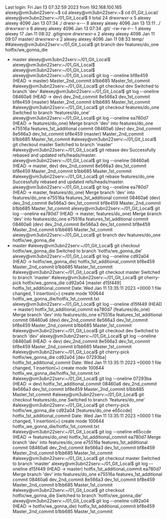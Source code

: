 
Last login: Fri Jan 13 07:32:59 2023 from 192.168.100.165
alexey@vm3ubn22serv:~$ cd 
alexey@vm3ubn22serv:~$ cd 01_Git_Local/
alexey@vm3ubn22serv:~/01_Git_Local$ ll
total 24
drwxrwxr-x 5 alexey alexey 4096 Jan 13 07:34 ./
drwxr-x--- 8 alexey alexey 4096 Jan 13 13:11 ../
drwxrwxr-x 8 alexey alexey 4096 Jan 13 07:34 .git/
-rw-rw-r-- 1 alexey alexey   17 Jan 11 08:32 .gitignore
drwxrwxr-x 2 alexey alexey 4096 Jan 11 09:07 master/
drwxrwxr-x 2 alexey alexey 4096 Jan 11 08:33 temp/
##alexey@vm3ubn22serv:~/01_Git_Local$ git branch 
  dev
  features/do_one
  hotfix/we_gonna_die
* master
alexey@vm3ubn22serv:~/01_Git_Local$ 
alexey@vm3ubn22serv:~/01_Git_Local$ 
alexey@vm3ubn22serv:~/01_Git_Local$ 
alexey@vm3ubn22serv:~/01_Git_Local$ git log --oneline 
bf8e459 (HEAD -> master) Master_2nd_commit
b1bb685 Master_1st_commit
#alexey@vm3ubn22serv:~/01_Git_Local$ git checkout dev 
Switched to branch 'dev'
#alexey@vm3ubn22serv:~/01_Git_Local$ git log --oneline 
08460a6 (HEAD -> dev) dev_2nd_commit
8e566a3 dev_1st_commit
bf8e459 (master) Master_2nd_commit
b1bb685 Master_1st_commit
#alexey@vm3ubn22serv:~/01_Git_Local$ git checkout features/do_one 
Switched to branch 'features/do_one'
alexey@vm3ubn22serv:~/01_Git_Local$ git log --oneline 
ea780d7 (HEAD -> features/do_one) Merge branch 'dev' into features/do_one
e75516a features_1st_additional commit
08460a6 (dev) dev_2nd_commit
8e566a3 dev_1st_commit
bf8e459 (master) Master_2nd_commit
b1bb685 Master_1st_commit
#alexey@vm3ubn22serv:~/01_Git_Local$ git checkout master 
Switched to branch 'master'
#alexey@vm3ubn22serv:~/01_Git_Local$ git rebase dev 
Successfully rebased and updated refs/heads/master.
alexey@vm3ubn22serv:~/01_Git_Local$ git log --oneline 
08460a6 (HEAD -> master, dev) dev_2nd_commit
8e566a3 dev_1st_commit
bf8e459 Master_2nd_commit
b1bb685 Master_1st_commit
#alexey@vm3ubn22serv:~/01_Git_Local$ git rebase features/do_one 
Successfully rebased and updated refs/heads/master.
alexey@vm3ubn22serv:~/01_Git_Local$ git log --oneline 
ea780d7 (HEAD -> master, features/do_one) Merge branch 'dev' into features/do_one
e75516a features_1st_additional commit
08460a6 (dev) dev_2nd_commit
8e566a3 dev_1st_commit
bf8e459 Master_2nd_commit
b1bb685 Master_1st_commit
alexey@vm3ubn22serv:~/01_Git_Local$ git log --oneline
ea780d7 (HEAD -> master, features/do_one) Merge branch 'dev' into features/do_one
e75516a features_1st_additional commit
08460a6 (dev) dev_2nd_commit
8e566a3 dev_1st_commit
bf8e459 Master_2nd_commit
b1bb685 Master_1st_commit
alexey@vm3ubn22serv:~/01_Git_Local$ git branch
  dev
  features/do_one
  hotfix/we_gonna_die
* master
#alexey@vm3ubn22serv:~/01_Git_Local$ git checkout hotfix/we_gonna_die 
Switched to branch 'hotfix/we_gonna_die'
alexey@vm3ubn22serv:~/01_Git_Local$ git log --oneline 
cd92a04 (HEAD -> hotfix/we_gonna_die) hotfix_1st_additional_commit
bf8e459 Master_2nd_commit
b1bb685 Master_1st_commit
#alexey@vm3ubn22serv:~/01_Git_Local$ git checkout master 
Switched to branch 'master'
#alexey@vm3ubn22serv:~/01_Git_Local$ git cherry-pick hotfix/we_gonna_die cd92a04
[master d15f449] hotfix_1st_additional_commit
 Date: Wed Jan 11 13:35:11 2023 +0000
 1 file changed, 1 insertion(+)
 create mode 100644 hotfix_we_gonna_die/hotfix_1st_commit.txt
alexey@vm3ubn22serv:~/01_Git_Local$ git log --oneline 
d15f449 (HEAD -> master) hotfix_1st_additional_commit
ea780d7 (features/do_one) Merge branch 'dev' into features/do_one
e75516a features_1st_additional commit
08460a6 (dev) dev_2nd_commit
8e566a3 dev_1st_commit
bf8e459 Master_2nd_commit
b1bb685 Master_1st_commit
#alexey@vm3ubn22serv:~/01_Git_Local$ git checkout dev 
Switched to branch 'dev'
alexey@vm3ubn22serv:~/01_Git_Local$ git log --oneline 
08460a6 (HEAD -> dev) dev_2nd_commit
8e566a3 dev_1st_commit
bf8e459 Master_2nd_commit
b1bb685 Master_1st_commit
#alexey@vm3ubn22serv:~/01_Git_Local$ git cherry-pick hotfix/we_gonna_die cd92a04
[dev 07293ba] hotfix_1st_additional_commit
 Date: Wed Jan 11 13:35:11 2023 +0000
 1 file changed, 1 insertion(+)
 create mode 100644 hotfix_we_gonna_die/hotfix_1st_commit.txt
#alexey@vm3ubn22serv:~/01_Git_Local$ git log --oneline 
07293ba (HEAD -> dev) hotfix_1st_additional_commit
08460a6 dev_2nd_commit
8e566a3 dev_1st_commit
bf8e459 Master_2nd_commit
b1bb685 Master_1st_commit
#alexey@vm3ubn22serv:~/01_Git_Local$ git checkout features/do_one 
Switched to branch 'features/do_one'
#alexey@vm3ubn22serv:~/01_Git_Local$ git cherry-pick hotfix/we_gonna_die cd92a04
[features/do_one e65ccde] hotfix_1st_additional_commit
 Date: Wed Jan 11 13:35:11 2023 +0000
 1 file changed, 1 insertion(+)
 create mode 100644 hotfix_we_gonna_die/hotfix_1st_commit.txt
#alexey@vm3ubn22serv:~/01_Git_Local$ git log --oneline 
e65ccde (HEAD -> features/do_one) hotfix_1st_additional_commit
ea780d7 Merge branch 'dev' into features/do_one
e75516a features_1st_additional commit
08460a6 dev_2nd_commit
8e566a3 dev_1st_commit
bf8e459 Master_2nd_commit
b1bb685 Master_1st_commit
#alexey@vm3ubn22serv:~/01_Git_Local$ git checkout master 
Switched to branch 'master'
alexey@vm3ubn22serv:~/01_Git_Local$ git log --oneline 
d15f449 (HEAD -> master) hotfix_1st_additional_commit
ea780d7 Merge branch 'dev' into features/do_one
e75516a features_1st_additional commit
08460a6 dev_2nd_commit
8e566a3 dev_1st_commit
bf8e459 Master_2nd_commit
b1bb685 Master_1st_commit
#alexey@vm3ubn22serv:~/01_Git_Local$ git checkout hotfix/we_gonna_die 
Switched to branch 'hotfix/we_gonna_die'
alexey@vm3ubn22serv:~/01_Git_Local$ git log --oneline 
cd92a04 (HEAD -> hotfix/we_gonna_die) hotfix_1st_additional_commit
bf8e459 Master_2nd_commit
b1bb685 Master_1st_commit

